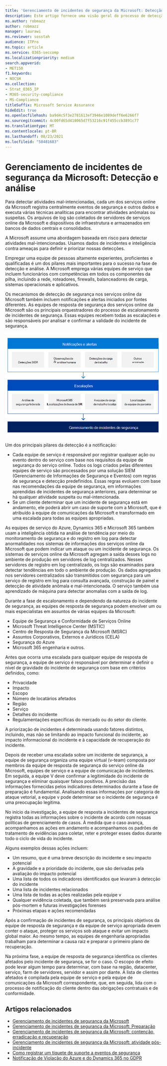 ```yaml
---
title: 'Gerenciamento de incidentes de segurança da Microsoft: Detecção e análise'
description: Este artigo fornece uma visão geral do processo de detecção e análise de gerenciamento de incidentes de segurança nos serviços online da Microsoft.
ms.author: robmazz
author: robmazz
manager: laurawi
ms.reviewer: sosstah
audience: ITPro
ms.topic: article
ms.service: O365-seccomp
ms.localizationpriority: medium
search.appverid:
- MET150
f1.keywords:
- NOCSH
ms.collection:
- Strat_O365_IP
- M365-security-compliance
- MS-Compliance
titleSuffix: Microsoft Service Assurance
hideEdit: true
ms.openlocfilehash: ba9d4c5f3e2781613ef3946e1089deff6e6266f7
ms.sourcegitcommit: 4c00fd65d418065d7f53216c91f455ccb3891c77
ms.translationtype: MT
ms.contentlocale: pt-BR
ms.lasthandoff: 08/23/2021
ms.locfileid: "58481683"
---
```

# <a name="microsoft-security-incident-management-detection-and-analysis"></a>Gerenciamento de incidentes de segurança da Microsoft: Detecção e análise

Para detectar atividades mal-intencionadas, cada um dos serviços online da Microsoft registra centralmente eventos de segurança e outros dados e executa várias técnicas analíticas para encontrar atividades anômalas ou suspeitas. Os arquivos de log são coletados de servidores de serviços online da Microsoft e dispositivos de infraestrutura e armazenados em bancos de dados centrais e consolidados.

A Microsoft assume uma abordagem baseada em risco para detectar atividades mal-intencionadas. Usamos dados de incidentes e inteligência contra ameaças para definir e priorizar nossas detecções.

Empregar uma equipe de pessoas altamente experientes, proficientes e qualificadas é um dos pilares mais importantes para o sucesso na fase de detecção e análise. A Microsoft emprega várias equipes de serviço que incluem funcionários com competências em todos os componentes da pilha, incluindo a rede, roteadores, firewalls, balanceadores de carga, sistemas operacionais e aplicativos.

Os mecanismos de detecção de segurança nos serviços online da Microsoft também incluem notificações e alertas iniciados por fontes diferentes. As equipes de resposta de segurança dos serviços online da Microsoft são os principais orquestradores do processo de escalonamento de incidentes de segurança. Essas equipes recebem todas as escalações e são responsáveis por analisar e confirmar a validade do incidente de segurança.

![Fluxo de trabalho de gerenciamento de incidentes de segurança](../media/assurance-sim-workflow.png)

Um dos principais pilares da detecção é a notificação:

- Cada equipe de serviço é responsável por registrar qualquer ação ou evento dentro do serviço com base nos requisitos da equipe de segurança do serviço online. Todos os logs criados pelas diferentes equipes de serviço são processados por uma solução SIEM (Gerenciamento de Informações de Segurança e Eventos) com regras de segurança e detecção predefinidos. Essas regras evoluem com base nas recomendações da equipe de segurança, em informações aprendidas de incidentes de segurança anteriores, para determinar se há qualquer atividade suspeita ou mal-intencionada.
- Se um cliente determinar que um incidente de segurança está em andamento, ele poderá abrir um caso de suporte com a Microsoft, que é atribuído à equipe de comunicações da Microsoft e transformado em uma escalada para todas as equipes apropriadas.

As equipes de serviço do Azure, Dynamics 365 e Microsoft 365 também usam a inteligência obtida na análise de tendência por meio do monitoramento de segurança e do registro em log para detectar anormalidades nos sistemas de informações dos serviços online da Microsoft que podem indicar um ataque ou um incidente de segurança. Os sistemas de serviços online da Microsoft agregam a saída desses logs no ambiente de produção em servidores de log centralizados. Nesses servidores de registro em log centralizado, os logs são examinados para detectar tendências em todo o ambiente de produção. Os dados agregados nos servidores centralizados são transmitidos com segurança para um serviço de registro em log para consulta avançada, construção de painel e detecção de atividade anômala e mal-intencionada. O serviço também usa aprendizado de máquina para detectar anomalias com a saída de log.

Durante a fase de escalonamento e dependendo da natureza do incidente de segurança, as equipes de resposta de segurança podem envolver um ou mais especialistas em assuntos de várias equipes da Microsoft:

- Equipe de Segurança e Conformidade de Serviços Online
- Microsoft Threat Intelligence Center (MSTIC)
- Centro de Resposta de Segurança da Microsoft (MSRC)
- Assuntos Corporativos, Externos e Jurídicos (CELA)
- Segurança do Azure
- Microsoft 365 engenharia e outros.

Antes que ocorra uma escalada para qualquer equipe de resposta de segurança, a equipe de serviço é responsável por determinar e definir o nível de gravidade do incidente de segurança com base em critérios definidos, como:

- Privacidade
- Impacto
- Escopo
- Número de locatários afetados
- Região
- Serviço
- Detalhes do incidente
- Regulamentações específicas do mercado ou do setor do cliente.

A priorização de incidentes é determinada usando fatores distintos, incluindo, mas não se limitando ao impacto funcional do incidente, ao impacto informacional do incidente e à capacidade de recuperação do incidente.

Depois de receber uma escalada sobre um incidente de segurança, a equipe de segurança organiza uma equipe virtual (v-team) composta por membros da equipe de resposta de segurança do serviço online da Microsoft, equipes de serviço e a equipe de comunicação de incidentes. Em seguida, a equipe V deve confirmar a legitimidade do incidente de segurança e eliminar quaisquer falsos positivos. A precisão das informações fornecidas pelos indicadores determinados durante a fase de preparação é fundamental. Analisando essas informações por categoria de ataque vetorial, a equipe v pode determinar se o incidente de segurança é uma preocupação legítima.

No início da investigação, a equipe de resposta a incidentes de segurança registra todas as informações sobre o incidente de acordo com nossas políticas de gerenciamento de casos. À medida que o caso avança, acompanhamos as ações em andamento e acompanhamos os padrões de tratamento de evidências para coletar, reter e proteger esses dados durante todo o ciclo de vida do incidente.

Alguns exemplos dessas ações incluem:

- Um resumo, que é uma breve descrição do incidente e seu impacto potencial
- A gravidade e a prioridade do incidente, que são derivadas pela avaliação do impacto potencial
- Uma lista de todos os indicadores identificados que levaram à detecção do incidente
- Uma lista de incidentes relacionados
- Uma lista de todas as ações realizadas pela equipe v
- Qualquer evidência coletada, que também será preservada para análise pós-mortem e futuras investigações forenses
- Próximas etapas e ações recomendadas

Após a confirmação de incidentes de segurança, os principais objetivos da equipe de resposta de segurança e da equipe de serviço apropriada devem conter o ataque, proteger os serviços sob ataque e evitar um impacto global maior. Ao mesmo tempo, as equipes de engenharia apropriadas trabalham para determinar a causa raiz e preparar o primeiro plano de recuperação.

Na próxima fase, a equipe de resposta de segurança identifica os clientes afetados pelo incidente de segurança, se for o caso. O escopo de efeito pode levar algum tempo para determinar, com base na região, datacenter, serviço, farm de servidores, servidor e assim por diante. A lista de clientes afetados é compilada pela equipe de serviço e pela equipe de comunicações da Microsoft correspondente, que, em seguida, lida com o processo de notificação do cliente dentro das obrigações contratuais e de conformidade.

## <a name="related-articles"></a>Artigos relacionados

- [Gerenciamento de incidentes de segurança da Microsoft](assurance-security-incident-management.md)
- [Gerenciamento de incidentes de segurança da Microsoft: Preparação](assurance-sim-preparation.md)
- [Gerenciamento de incidentes de segurança da Microsoft: contenção, erradicação e recuperação](assurance-sim-containment-eradication-recovery.md)
- [Gerenciamento de incidentes de segurança da Microsoft: atividade pós-incidente](assurance-sim-post-incident-activity.md)
- [Como registrar um tíquete de suporte a eventos de segurança](/azure/security/fundamentals/event-support-ticket)
- [Notificação de Violação do Azure e do Dynamics 365 no GDPR](/compliance/regulatory/gdpr-breach-azure-dynamics)
